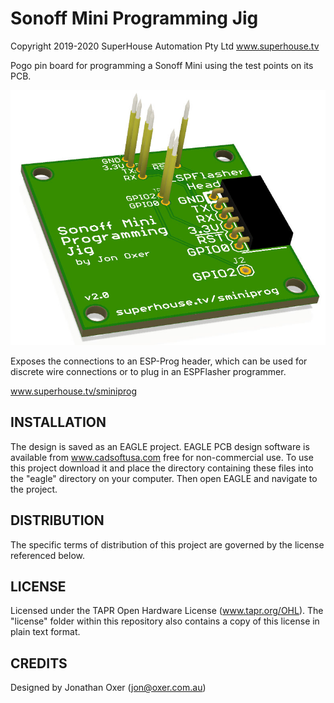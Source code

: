 Sonoff Mini Programming Jig
===========================
Copyright 2019-2020 SuperHouse Automation Pty Ltd  www.superhouse.tv  

Pogo pin board for programming a Sonoff Mini using the test points on
its PCB.

![PCB render](images/SMINIPROG-v2_0-oblique-render.jpg)

Exposes the connections to an ESP-Prog header, which can be used for
discrete wire connections or to plug in an ESPFlasher programmer.

www.superhouse.tv/sminiprog

INSTALLATION
------------
The design is saved as an EAGLE project. EAGLE PCB design software is
available from www.cadsoftusa.com free for non-commercial use. To use
this project download it and place the directory containing these files
into the "eagle" directory on your computer. Then open EAGLE and
navigate to the project.


DISTRIBUTION
------------
The specific terms of distribution of this project are governed by the
license referenced below.


LICENSE
-------
Licensed under the TAPR Open Hardware License (www.tapr.org/OHL).
The "license" folder within this repository also contains a copy of
this license in plain text format.


CREDITS
-------
Designed by Jonathan Oxer (jon@oxer.com.au)
